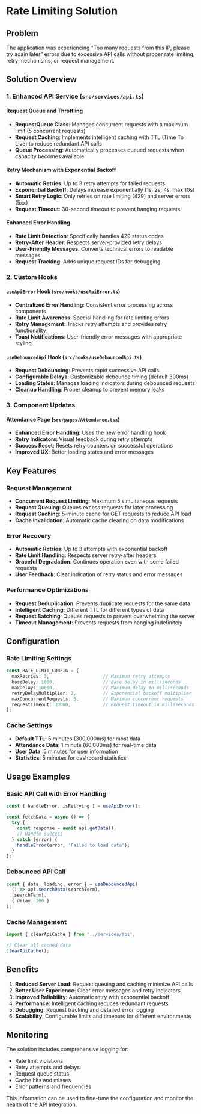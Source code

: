 # Rate Limiting Solution

## Problem
The application was experiencing "Too many requests from this IP, please try again later" errors due to excessive API calls without proper rate limiting, retry mechanisms, or request management.

## Solution Overview

### 1. Enhanced API Service (`src/services/api.ts`)

#### Request Queue and Throttling
- **RequestQueue Class**: Manages concurrent requests with a maximum limit (5 concurrent requests)
- **Request Caching**: Implements intelligent caching with TTL (Time To Live) to reduce redundant API calls
- **Queue Processing**: Automatically processes queued requests when capacity becomes available

#### Retry Mechanism with Exponential Backoff
- **Automatic Retries**: Up to 3 retry attempts for failed requests
- **Exponential Backoff**: Delays increase exponentially (1s, 2s, 4s, max 10s)
- **Smart Retry Logic**: Only retries on rate limiting (429) and server errors (5xx)
- **Request Timeout**: 30-second timeout to prevent hanging requests

#### Enhanced Error Handling
- **Rate Limit Detection**: Specifically handles 429 status codes
- **Retry-After Header**: Respects server-provided retry delays
- **User-Friendly Messages**: Converts technical errors to readable messages
- **Request Tracking**: Adds unique request IDs for debugging

### 2. Custom Hooks

#### `useApiError` Hook (`src/hooks/useApiError.ts`)
- **Centralized Error Handling**: Consistent error processing across components
- **Rate Limit Awareness**: Special handling for rate limiting errors
- **Retry Management**: Tracks retry attempts and provides retry functionality
- **Toast Notifications**: User-friendly error messages with appropriate styling

#### `useDebouncedApi` Hook (`src/hooks/useDebouncedApi.ts`)
- **Request Debouncing**: Prevents rapid successive API calls
- **Configurable Delays**: Customizable debounce timing (default 300ms)
- **Loading States**: Manages loading indicators during debounced requests
- **Cleanup Handling**: Proper cleanup to prevent memory leaks

### 3. Component Updates

#### Attendance Page (`src/pages/Attendance.tsx`)
- **Enhanced Error Handling**: Uses the new error handling hook
- **Retry Indicators**: Visual feedback during retry attempts
- **Success Reset**: Resets retry counters on successful operations
- **Improved UX**: Better loading states and error messages

## Key Features

### Request Management
- **Concurrent Request Limiting**: Maximum 5 simultaneous requests
- **Request Queuing**: Queues excess requests for later processing
- **Request Caching**: 5-minute cache for GET requests to reduce API load
- **Cache Invalidation**: Automatic cache clearing on data modifications

### Error Recovery
- **Automatic Retries**: Up to 3 attempts with exponential backoff
- **Rate Limit Handling**: Respects server retry-after headers
- **Graceful Degradation**: Continues operation even with some failed requests
- **User Feedback**: Clear indication of retry status and error messages

### Performance Optimizations
- **Request Deduplication**: Prevents duplicate requests for the same data
- **Intelligent Caching**: Different TTL for different types of data
- **Request Batching**: Queues requests to prevent overwhelming the server
- **Timeout Management**: Prevents requests from hanging indefinitely

## Configuration

### Rate Limiting Settings
```typescript
const RATE_LIMIT_CONFIG = {
  maxRetries: 3,                    // Maximum retry attempts
  baseDelay: 1000,                  // Base delay in milliseconds
  maxDelay: 10000,                  // Maximum delay in milliseconds
  retryDelayMultiplier: 2,          // Exponential backoff multiplier
  maxConcurrentRequests: 5,         // Maximum concurrent requests
  requestTimeout: 30000,            // Request timeout in milliseconds
};
```

### Cache Settings
- **Default TTL**: 5 minutes (300,000ms) for most data
- **Attendance Data**: 1 minute (60,000ms) for real-time data
- **User Data**: 5 minutes for user information
- **Statistics**: 5 minutes for dashboard statistics

## Usage Examples

### Basic API Call with Error Handling
```typescript
const { handleError, isRetrying } = useApiError();

const fetchData = async () => {
  try {
    const response = await api.getData();
    // Handle success
  } catch (error) {
    handleError(error, 'Failed to load data');
  }
};
```

### Debounced API Call
```typescript
const { data, loading, error } = useDebouncedApi(
  () => api.searchData(searchTerm),
  [searchTerm],
  { delay: 300 }
);
```

### Cache Management
```typescript
import { clearApiCache } from '../services/api';

// Clear all cached data
clearApiCache();
```

## Benefits

1. **Reduced Server Load**: Request queuing and caching minimize API calls
2. **Better User Experience**: Clear error messages and retry indicators
3. **Improved Reliability**: Automatic retry with exponential backoff
4. **Performance**: Intelligent caching reduces redundant requests
5. **Debugging**: Request tracking and detailed error logging
6. **Scalability**: Configurable limits and timeouts for different environments

## Monitoring

The solution includes comprehensive logging for:
- Rate limit violations
- Retry attempts and delays
- Request queue status
- Cache hits and misses
- Error patterns and frequencies

This information can be used to fine-tune the configuration and monitor the health of the API integration.
